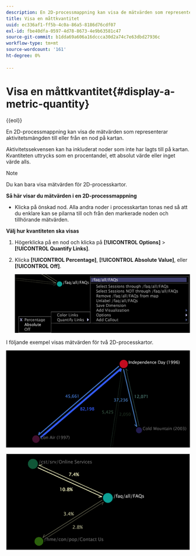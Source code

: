 ```yaml
---
description: En 2D-processmappning kan visa de mätvärden som representerar aktivitetsmängden till eller från en nod på kartan.
title: Visa en måttkvantitet
uuid: ec336af1-ff5b-4c0a-86a5-8186d76cdf07
exl-id: fbe40dfa-0597-4d78-8673-4e9b63581c47
source-git-commit: b1dda69a606a16dccca30d2a74c7e63dbd27936c
workflow-type: tm+mt
source-wordcount: '161'
ht-degree: 0%

---
```


# Visa en måttkvantitet{#display-a-metric-quantity}

{{eol}}

En 2D-processmappning kan visa de mätvärden som representerar aktivitetsmängden till eller från en nod på kartan.

Aktivitetssekvensen kan ha inkluderat noder som inte har lagts till på kartan. Kvantiteten uttrycks som en procentandel, ett absolut värde eller inget värde alls.

>[!NOTE]
>
>Du kan bara visa mätvärden för 2D-processkartor.

**Så här visar du mätvärden i en 2D-processmappning**

* Klicka på önskad nod. Alla andra noder i processkartan tonas ned så att du enklare kan se pilarna till och från den markerade noden och tillhörande mätvärden.

**Välj hur kvantiteten ska visas**

1. Högerklicka på en nod och klicka på **[!UICONTROL Options]** > **[!UICONTROL Quantify Links]**.
1. Klicka **[!UICONTROL Percentage]**, **[!UICONTROL Absolute Value]**, eller **[!UICONTROL Off]**.

   ![](assets/mnu_2DProcessMap_quantifyLinks.png)

I följande exempel visas mätvärden för två 2D-processkartor.

![](assets/vis_2DProcessMap_DisplayMetricQuantities_Movies.png)

![](assets/client-met.png)
